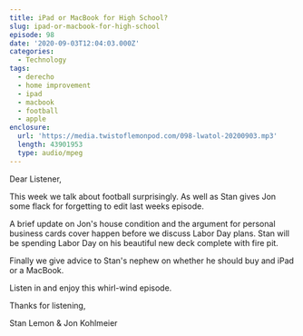 ```yaml
---
title: iPad or MacBook for High School?
slug: ipad-or-macbook-for-high-school
episode: 98
date: '2020-09-03T12:04:03.000Z'
categories:
  - Technology
tags:
  - derecho
  - home improvement
  - ipad
  - macbook
  - football
  - apple
enclosure:
  url: 'https://media.twistoflemonpod.com/098-lwatol-20200903.mp3'
  length: 43901953
  type: audio/mpeg
---
```


Dear Listener,

This week we talk about football surprisingly. As well as Stan gives Jon some flack for forgetting to edit last weeks episode.

A brief update on Jon's house condition and the argument for personal business cards cover happen before we discuss Labor Day plans. Stan will be spending Labor Day on his beautiful new deck complete with fire pit.

Finally we give advice to Stan's nephew on whether he should buy and iPad or a MacBook.

Listen in and enjoy this whirl-wind episode.

Thanks for listening,

Stan Lemon & Jon Kohlmeier
